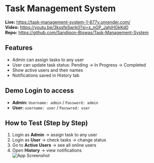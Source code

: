 # Task Management System

**Live:** https://task-management-system-1-877v.onrender.com/  
**Video:** https://youtu.be/3kssfeSwrk0?si=s_nGP_JahiHGkKd0  
**Repo:** https://github.com/Sandipon-Biswas/Task-Management-System  

## Features
- Admin can assign tasks to any user  
- User can update task status: Pending → In Progress → Completed  
- Show active users and their names  
- Notifications saved in History tab  

## Demo Login to access
- **Admin:** `Username: admin` / `Password: admin`  
- **User:** `username: user` / `Passwrod: user`  

## How to Test (Step by Step)
1. Login as **Admin** → assign task to any user  
2. Login as **User** → check tasks → change status  
3. Go to **Active Users** → see all online users  
4. Open **History** → view notifications  
![App Screenshot](https://i.ibb.co.com/5g3F8J9n/Fire-Shot-Capture-032-Sandipon-Biswas-Task-Management-System-github-com.png)  





